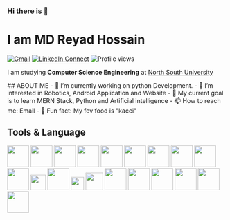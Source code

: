 ### Hi there is 👋
# I am MD Reyad Hossain
[![Gmail](https://img.shields.io/badge/%20-Send%20Mail-black?color=14171A&labelColor=ef5350&logo=gmail&logoColor=ffffff)](mailto:md.reyadhossain@northsouth.edu)
[![LinkedIn Connect](https://img.shields.io/badge/%20-Connect-black?color=14171A&labelColor=212121&logo=linkedin&logoColor=ffffff)](https://www.linkedin.com/in//)
![Profile views](https://gpvc.arturio.dev/riyad1721)
<p align="justify">
  I am studying <b>Computer Science Engineering</b> at  <a href="http://www.northsouth.edu/" target="_blank">North South University</a>
</p>
## ABOUT ME
- 🔭 I’m currently working on python Development.
- 🔧  I’m interested in Robotics, Android Application and Website
- 🎯 My current goal is to learn MERN Stack, Python and Artificial intelligence
- 📫 How to reach me: Email
- 🎨 Fun fact: My fev food is "kacci"

## Tools & Language
<code><img height="50" src="https://www.vectorlogo.zone/logos/arduino/arduino-ar21.svg"></code>
<code><img height="50" src="https://www.vectorlogo.zone/logos/visualstudio_code/visualstudio_code-ar21.svg"></code>
<code><img height="50" src="https://www.vectorlogo.zone/logos/android/android-ar21.svg"></code>
<code><img height="50" src="https://www.vectorlogo.zone/logos/w3_html5/w3_html5-ar21.svg"></code>
<code><img height="50" src="https://www.vectorlogo.zone/logos/firebase/firebase-ar21.svg"></code>
<code><img height="50" src="https://www.vectorlogo.zone/logos/java/java-ar21.svg"></code>
<code><img height="50" src="https://1.bp.blogspot.com/-bik6AotfT0M/X4R87hMVaqI/AAAAAAAAPws/JmmIww-SNscuR1MeW4_4wlrRT1SGXbNyQCLcBGAsYHQ/s0/AndroidStudio_logo.png"></code>
<code><img height="50" src="https://encrypted-tbn0.gstatic.com/images?q=tbn:ANd9GcQg0pUPeFmU007dovopz3IAqytqDyuUMsTcSw&usqp=CAU"></code>
<code><img height="50" src="https://encrypted-tbn0.gstatic.com/images?q=tbn:ANd9GcRLu4hqDuVksmXZDOL5GTs5F0CoRayE0Nzdyw&usqp=CAU"></code>
<code><img height="50" src="https://encrypted-tbn0.gstatic.com/images?q=tbn:ANd9GcRp97AbAfnOnQxMZKatdzXsWBauoFw72ip6iw&usqp=CAU"></code>
<code><img height="35" src="https://upload.wikimedia.org/wikipedia/commons/thumb/6/64/SketchUp_logo.svg/1200px-SketchUp_logo.svg.png"></code>
<code><img height="50" src="https://www.vectorlogo.zone/logos/github/github-ar21.svg"></code>
<code><img height="30" src="https://git-scm.com/images/logos/2color-lightbg@2x.png"></code>
<code><img height="40" src="https://content.instructables.com/ORIG/FN3/EKLM/HWL2BOAS/FN3EKLMHWL2BOAS.png?fit=bounds&frame=1&height=1024&width=1024&auto=webp&frame=1&height=300"></code>
<code><img height="50" src="https://cdn.iconscout.com/icon/free/png-512/c-programming-569564.png"></code>
<code><img height="50" src="https://upload.wikimedia.org/wikipedia/commons/thumb/3/3d/CSS.3.svg/1200px-CSS.3.svg.png"></code>
<code><img height="50" src="https://upload.wikimedia.org/wikipedia/commons/1/18/ISO_C%2B%2B_Logo.svg"></code>
<code><img height="50" src="https://encrypted-tbn0.gstatic.com/images?q=tbn:ANd9GcRqSyWN3NTgVt613TRMroNlh_t52vo3tbXW2A&usqp=CAU"></code>
<code><img height="50" src="https://cdn1.iconfinder.com/data/icons/adobe-3/512/Photoshop.png"></code>
<code><img height="50" src="https://zsyst.com/wp-content/uploads/2017/05/Adobe-Premiere-Pro-Logo.png"></code>

